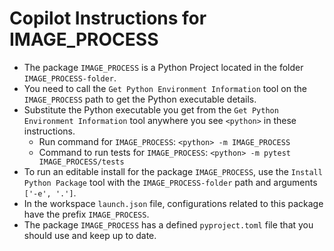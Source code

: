 

# Copilot Instructions for IMAGE_PROCESS

-   The package `IMAGE_PROCESS` is a Python Project located in the folder `IMAGE_PROCESS-folder`.
-   You need to call the `Get Python Environment Information` tool on the `IMAGE_PROCESS` path to get the Python executable details.
-   Substitute the Python executable you get from the `Get Python Environment Information` tool anywhere you see `<python>` in these instructions.
    -   Run command for `IMAGE_PROCESS`: `<python> -m IMAGE_PROCESS`
    -   Command to run tests for `IMAGE_PROCESS`: `<python> -m pytest IMAGE_PROCESS/tests`
-   To run an editable install for the package `IMAGE_PROCESS`, use the `Install Python Package` tool with the `IMAGE_PROCESS-folder` path and arguments `['-e', '.']`.
-   In the workspace `launch.json` file, configurations related to this package have the prefix `IMAGE_PROCESS`.
-   The package `IMAGE_PROCESS` has a defined `pyproject.toml` file that you should use and keep up to date.
